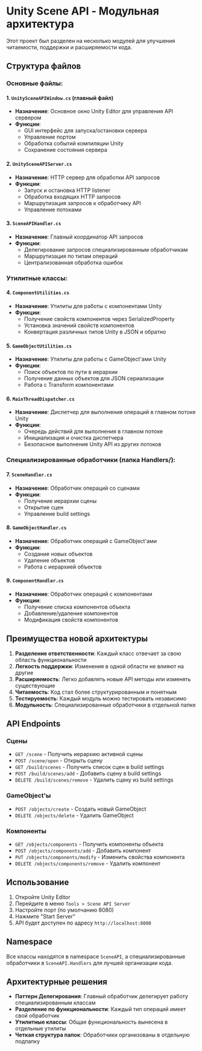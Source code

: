 # Unity Scene API - Модульная архитектура

Этот проект был разделен на несколько модулей для улучшения читаемости, поддержки и расширяемости кода.

## Структура файлов

### Основные файлы:

#### 1. `UnitySceneAPIWindow.cs` (главный файл)
- **Назначение**: Основное окно Unity Editor для управления API сервером
- **Функции**: 
  - GUI интерфейс для запуска/остановки сервера
  - Управление портом
  - Обработка событий компиляции Unity
  - Сохранение состояния сервера

#### 2. `UnitySceneAPIServer.cs`
- **Назначение**: HTTP сервер для обработки API запросов
- **Функции**:
  - Запуск и остановка HTTP listener
  - Обработка входящих HTTP запросов
  - Маршрутизация запросов к обработчику API
  - Управление потоками

#### 3. `SceneAPIHandler.cs`
- **Назначение**: Главный координатор API запросов
- **Функции**:
  - Делегирование запросов специализированным обработчикам
  - Маршрутизация по типам операций
  - Централизованная обработка ошибок

### Утилитные классы:

#### 4. `ComponentUtilities.cs`
- **Назначение**: Утилиты для работы с компонентами Unity
- **Функции**:
  - Получение свойств компонентов через SerializedProperty
  - Установка значений свойств компонентов
  - Конвертация различных типов Unity в JSON и обратно

#### 5. `GameObjectUtilities.cs`
- **Назначение**: Утилиты для работы с GameObject'ами Unity
- **Функции**:
  - Поиск объектов по пути в иерархии
  - Получение данных объектов для JSON сериализации
  - Работа с Transform компонентами

#### 6. `MainThreadDispatcher.cs`
- **Назначение**: Диспетчер для выполнения операций в главном потоке Unity
- **Функции**:
  - Очередь действий для выполнения в главном потоке
  - Инициализация и очистка диспетчера
  - Безопасное выполнение Unity API из других потоков

### Специализированные обработчики (папка Handlers/):

#### 7. `SceneHandler.cs`
- **Назначение**: Обработчик операций со сценами
- **Функции**:
  - Получение иерархии сцены
  - Открытие сцен
  - Управление build settings

#### 8. `GameObjectHandler.cs`
- **Назначение**: Обработчик операций с GameObject'ами
- **Функции**:
  - Создание новых объектов
  - Удаление объектов
  - Работа с иерархией объектов

#### 9. `ComponentHandler.cs`
- **Назначение**: Обработчик операций с компонентами
- **Функции**:
  - Получение списка компонентов объекта
  - Добавление/удаление компонентов
  - Модификация свойств компонентов

## Преимущества новой архитектуры

1. **Разделение ответственности**: Каждый класс отвечает за свою область функциональности
2. **Легкость поддержки**: Изменения в одной области не влияют на другие
3. **Расширяемость**: Легко добавлять новые API методы или изменять существующие
4. **Читаемость**: Код стал более структурированным и понятным
5. **Тестируемость**: Каждый модуль можно тестировать независимо
6. **Модульность**: Специализированные обработчики в отдельной папке

## API Endpoints

### Сцены
- `GET /scene` - Получить иерархию активной сцены
- `POST /scene/open` - Открыть сцену
- `GET /build/scenes` - Получить список сцен в build settings
- `POST /build/scenes/add` - Добавить сцену в build settings
- `DELETE /build/scenes/remove` - Удалить сцену из build settings

### GameObject'ы
- `POST /objects/create` - Создать новый GameObject
- `DELETE /objects/delete` - Удалить GameObject

### Компоненты
- `GET /objects/components` - Получить компоненты объекта
- `POST /objects/components/add` - Добавить компонент
- `PUT /objects/components/modify` - Изменить свойства компонента
- `DELETE /objects/components/remove` - Удалить компонент

## Использование

1. Откройте Unity Editor
2. Перейдите в меню `Tools > Scene API Server`
3. Настройте порт (по умолчанию 8080)
4. Нажмите "Start Server"
5. API будет доступен по адресу `http://localhost:8080`

## Namespace

Все классы находятся в namespace `SceneAPI`, а специализированные обработчики в `SceneAPI.Handlers` для лучшей организации кода.

## Архитектурные решения

- **Паттерн Делегирования**: Главный обработчик делегирует работу специализированным классам
- **Разделение по функциональности**: Каждый тип операций имеет свой обработчик
- **Утилитные классы**: Общая функциональность вынесена в отдельные утилиты
- **Четкая структура папок**: Обработчики организованы в отдельную подпапку